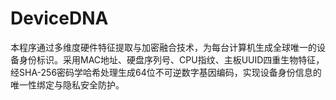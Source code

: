 # DeviceDNA
本程序通过多维度硬件特征提取与加密融合技术，为每台计算机生成全球唯一的设备身份标识。采用MAC地址、硬盘序列号、CPU指纹、主板UUID四重生物特征，经SHA-256密码学哈希处理生成64位不可逆数字基因编码，实现设备身份信息的唯一性绑定与隐私安全防护。
